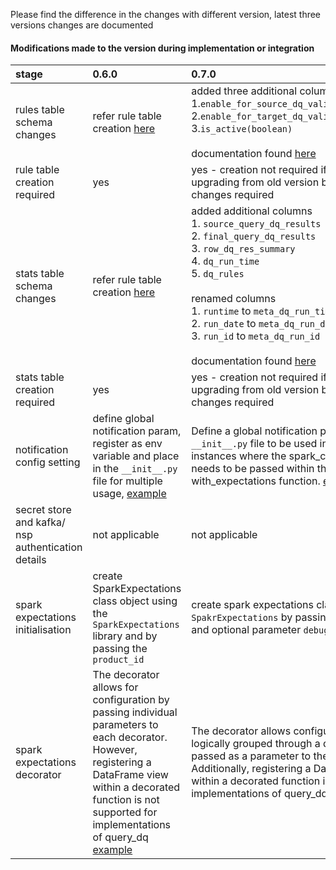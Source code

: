 Please find the difference in the changes with different version, latest three versions changes are documented

#### Modifications made to the version during implementation or integration



| stage | 0.6.0 |  0.7.0 | 0.8.0 |   
| :------------------| :----------- | :----- | ------------------ |                      
| rules table schema changes | refer rule table creation [here](https://glowing-umbrella-j8jnolr.pages.github.io/0.7.0/getting-started/setup/) | added three additional column <br> 1.`enable_for_source_dq_validation(boolean)`  <br> 2.`enable_for_target_dq_validation(boolean)` <br> 3.`is_active(boolean)` <br> <br> documentation found [here](https://glowing-umbrella-j8jnolr.pages.github.io/0.7.0/getting-started/setup/) | added additional two column <br> 1.`enable_error_drop_alert(boolean)` <br> 2.`error_drop_thresholdt(int)` <br><br> documentation found [here](https://glowing-umbrella-j8jnolr.pages.github.io/0.8.0/getting-started/setup/)|                                               
| rule table creation required | yes | yes - creation not required if you're upgrading from old version but schema changes required | yes - creation not required if you're upgrading from old version but schema changes required |       
| stats table schema changes | refer rule table creation [here](https://glowing-umbrella-j8jnolr.pages.github.io/0.7.0/getting-started/setup/) | added additional columns <br> 1. `source_query_dq_results`  <br> 2. `final_query_dq_results` <br> 3. `row_dq_res_summary` <br> 4. `dq_run_time` <br> 5. `dq_rules` <br><br> renamed columns <br> 1. `runtime` to `meta_dq_run_time`  <br> 2. `run_date` to `meta_dq_run_date` <br> 3. `run_id` to `meta_dq_run_id` <br><br> documentation found [here](https://glowing-umbrella-j8jnolr.pages.github.io/0.7.0/getting-started/setup/)| remains same |                               
| stats table creation required | yes | yes - creation not required if you're upgrading from old version but schema changes required  | automated |
| notification config setting | define global notification param, register as env variable and place in the `__init__.py` file for multiple usage, [example](https://glowing-umbrella-j8jnolr.pages.github.io/0.7.0/examples/) | Define a global notification parameter in the `__init__.py` file to be used in multiple instances where the spark_conf parameter needs to be passed within the with_expectations function. [example](https://glowing-umbrella-j8jnolr.pages.github.io/0.7.0/examples/) | remains same |
| secret store and kafka/ nsp authentication details | not applicable | not applicable | Create a dictionary that contains your secret configuration values and register in `__init__.py` for multiple usage, [example](https://glowing-umbrella-j8jnolr.pages.github.io/0.8.0/examples/) |
| spark expectations initialisation | create SparkExpectations class object using the `SparkExpectations` library and by passing the `product_id` | create spark expectations class object using `SpakrExpectations` by passing `product_id` and optional parameter `debugger` [example](https://glowing-umbrella-j8jnolr.pages.github.io/0.7.0/examples/)  | create spark expectations class object using `SpakrExpectations` by passing `product_id` and additional optional parameter `debugger`, `stats_streaming_options`  [example](https://glowing-umbrella-j8jnolr.pages.github.io/0.8.0/examples/) |
| spark expectations decorator | The decorator allows for configuration by passing individual parameters to each decorator. However, registering a DataFrame view within a decorated function is not supported for implementations of query_dq [example](https://glowing-umbrella-j8jnolr.pages.github.io/0.7.0/examples/) | The decorator allows configurations to be logically grouped through a dictionary passed as a parameter to the decorator. Additionally, registering a DataFrame view within a decorated function is supported for implementations of query_dq. [example](https://glowing-umbrella-j8jnolr.pages.github.io/0.7.0/examples/) | remains same |


  